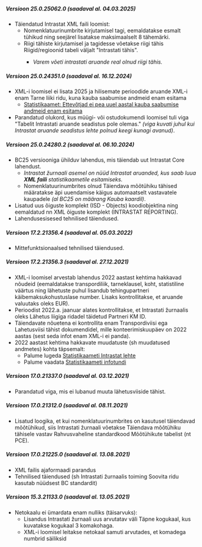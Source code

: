 ---
---
##### Versioon 25.0.25062.0 _(saadaval al. 04.03.2025)_
- Täiendatud Intrastat XML faili loomist:
  - Nomenklatuurinumbrite kirjutamisel <CN8Code> tagi, eemaldatakse esmalt tühikud ning seejärel lisatakse maksimaalselt 8 tähemärki.
  - Riigi tähiste kirjutamisel <MSConsDestCode> ja <countryOfOriginCode> tagidesse võetakse riigi tähis Riigid/regioonid tabeli väljalt "Intrastati tähis".
    - _Varem võeti intrastati aruande real olnud riigi tähis._  

##### Versioon 25.0.24351.0 _(saadaval al. 16.12.2024)_
- XML-i loomisel ei lisata 2025 ja hilisemate perioodide aruande XML-i enam Tarne liiki ridu, kuna kauba saabumise andmeid enam esitama
  - <a href="https://www.stat.ee/et/uudised/ettevotjad-ei-pea-uuel-aastal-kauba-saabumise-andmeid-enam-esitama" target="_blank">Statistikaamet: Ettevõtjad ei pea uuel aastal kauba saabumise andmeid enam esitama</a>
- Parandatud olukord, kus müügi- või ostudokumendi loomisel tuli viga "Tabelit Intrastati aruande seadistus pole olemas." _(viga kuvati juhul kui Intrastat aruande seadistus lehte polnud keegi kunagi avanud)_.  

##### Versioon 25.0.24280.2 _(saadaval al. 06.10.2024)_
- BC25 versiooniga ühilduv lahendus, mis täiendab uut Intrastat Core lahendust.
  - _Intrastat žurnaali asemel on nüüd Intrastat aruanded, kus saab luua **XML faili** statistikaametile esitamiseks._
  - Nomenklatuurinumbrites olnud Täiendava mõõtühiku tähised määratakse äpi uuendamise käigus automaatselt vastavatele kaupadele _(al BC25 on määrang Kauba kaardil)_.
- Lisatud uus õiguste komplekt (ISD - Objects) koodiobjektina ning eemaldatud nn XML õiguste komplekt (INTRASTAT REPORTING).
- Lahendusesisesed tehnilised täiendused.   

##### Versioon 17.2.21356.4 _(saadaval al. 05.03.2022)_
- Mittefunktsionaalsed tehnilised täiendused.  

##### Versioon 17.2.21356.3 _(saadaval al. 27.12.2021)_
- XML-i loomisel arvestab lahendus 2022 aastast kehtima hakkavad nõudeid (eemaldatakse transpordiliik, tarneklausel, koht, statistiline väärtus ning lähetuste puhul lisandub tehingupartneri käibemaksukohustuslase number. Lisaks kontrollitakse, et aruande valuutaks oleks EUR).
- Perioodist 2022.a. jaanuar alates kontrollitakse, et Intrastati žurnaalis oleks Lähetus liigiga ridadel täidetud Partneri KM ID.
- Täiendavate nõuetena ei kontrollita enam Transpordiviisi ega Lahetusviisi tähist dokumendidel, mille konteerimiskuupäev on 2022 aastas (sest seda infot enam XML-i ei panda).
- 2022 aastast kehtima hakkavate muudatuste (sh muudatused andmetes) kohta täpsemalt:
  - Palume lugeda <a href="https://www.stat.ee/et/intrastat" target="_blank">Statistikaameti Intrastat lehte</a>
  - Palume vaadata <a href="https://www.youtube.com/watch?v=cbNvK0wDxAM" target="_blank">Statistikaameti infotundi</a>

##### Versioon 17.0.21337.0 _(saadaval al. 03.12.2021)_
- Parandatud viga, mis ei lubanud muuta lähetusviiside tähist.  

##### Versioon 17.0.21312.0 _(saadaval al. 08.11.2021)_
- Lisatud loogika, et kui nomenklatuurinumbrites on kasutusel täiendavad mõõtühikud, siis Intrastati žurnaali võetakse Täiendava mõõtühiku tähisele vastav Rahvusvaheline standardkood Mõõtühikute tabelist (nt PCE).  

##### Versioon 17.0.21225.0 _(saadaval al. 13.08.2021)_
- XML failis ajaformaadi parandus
- Tehnilised täiendused (sh Intrastati žurnaalis toiming Soovita ridu kasutab nüüdsest BC standardit)  

##### Versioon 15.3.21133.0 _(saadaval al. 13.05.2021)_
- Netokaalu ei ümardata enam nulliks (täisarvuks):
  - Lisandus Intrastati žurnaali uus arvutatav väli Täpne kogukaal, kus kuvatakse kogukaal 3 komakohaga.  
  - XML-i loomisel leitakse netokaal <netMass> samuti arvutades, et komadega numbrid säiliksid
